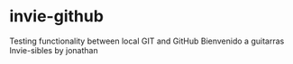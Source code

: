 # invie-github
Testing functionality between local GIT and GitHub
Bienvenido a guitarras Invie-sibles by jonathan
